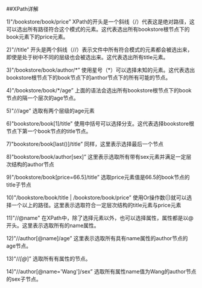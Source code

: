 ##XPath详解

1)"/bookstore/book/price”
XPath的开头是一个斜线（/）代表这是绝对路径，这可以选出所有路径符合这个模式的元素。这代表选出所有bookstore根节点下的book元素下的price元素。

2)"//title”
开头是两个斜线（//）表示文件中所有符合模式的元素都会被选出来，即使是处于树中不同的层级也会被选出来。这代表选出所有title元素。

3)"/bookstore/book/author/\*”
使用星号（*）可以选择未知的元素。这代表选出bookstore根节点下的book节点下的anthor节点下的所有可能的节点。

4)"/bookstore/book/*/age”
上面的语法会选出所有bookstore根节点下的book节点的隔一个层次的age节点。

5)"/*/*/age”
选取有两个层级的age元素

6)"bookstore/book[1]/title”
使用中括号可以选择分支。这代表选择bookstore根节点下第一个book节点的title节点。

7)"bookstore/book[last()]/title”
同样，这里表示选择最后一个节点

8)"bookstore/book/author[sex]”
这里表示选取所有带有sex元素并满足一定层次结构的author节点

9)"/bookstore/book[price=66.5]/title”
选取price元素值是66.5的book节点的title子节点

10)"/bookstore/book/title | /bookstore/book/price”
使用Or操作数(|)就可以选择一个以上的路径。这里表示选取符合一定层次结构的title元素与price元素

11)"//@name"
在XPath中，除了选择元素以外，也可以选择属性，属性都是以@开头。这里表示选取所有的name属性。

12)"//author[@name]/age”
这里表示选取所有具有name属性的author节点的age节点。

13)"//*[@*]”
选取所有有属性的节点。

14)"//author[@name='Wang']/sex”
选取所有属性name值为Wang的author节点的sex子节点。